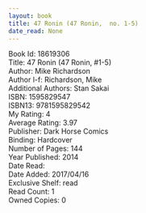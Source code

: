 ```yaml
---
layout: book
title: 47 Ronin (47 Ronin,  no. 1-5)
date_read: None
---
```


Book Id: 18619306<br />
Title: 47 Ronin (47 Ronin, #1-5)<br />
Author: Mike Richardson<br />
Author l-f: Richardson, Mike<br />
Additional Authors: Stan Sakai<br />
ISBN: 1595829547<br />
ISBN13: 9781595829542<br />
My Rating: 4<br />
Average Rating: 3.97<br />
Publisher: Dark Horse Comics<br />
Binding: Hardcover<br />
Number of Pages: 144<br />
Year Published: 2014<br />
Date Read: <br />
Date Added: 2017/04/16<br />
Exclusive Shelf: read<br />
Read Count: 1<br />
Owned Copies: 0<br />

